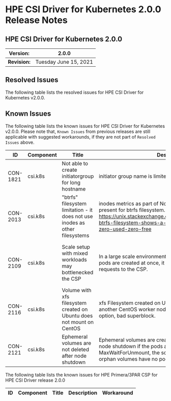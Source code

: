 # HPE CSI Driver for Kubernetes 2.0.0 Release Notes

## HPE CSI Driver for Kubernetes 2.0.0

| **Version:** |2.0.0|
|--------------|-----|
| **Revision:** | Tuesday June 15, 2021 |

## Resolved Issues

The following table lists the resolved issues for HPE CSI Driver for Kubernetes v2.0.0.

## Known Issues

The following table lists the known issues for HPE CSI Driver for Kubernetes v2.0.0. Please note that, `Known Issues` from previous releases are still applicable with suggested workarounds, if they are not part of `Resolved Issues` above.

|ID|Component |Title|Description|Workaround|
|--|---------|-----|-----------|----------|
|CON-1821|csi.k8s|Not able to create initiatorgroup for long hostname|initiator group name is limited to 60 characters.|Limit the hostname to lesser than 60 characters|
|CON-2013|csi.k8s|"btrfs" filesystem limitation - it does not use inodes as other filesystems|inodes metrics as part of NodeGetVolumeStats are not present for btrfs filesystem. https://unix.stackexchange.com/questions/525637/debian-btrfs-filesystem-shows-a-total-of-zero-inodes-total-zero-used-zero-free| None|
|CON-2109|csi.k8s|Scale setup with mixed workloads may bottlenecked the CSP|In a large scale environment when the PVCs and associated pods are created at once, it creates a large number of requests to the CSP.|Create the pvcs prior to creating the workload to lessen the load on the CSP.|
|CON-2116|csi.k8s| Volume with xfs filesystem created on Ubuntu does not mount on CentOS| xfs Filesystem created on Ubuntu 20.04 fails to mount on another CentOS worker node with error wrong fs type, bad option, bad superblock. |None|
|CON-2121|csi.k8s|Ephemeral volumes are not deleted after node shutdown|Ephemeral volumes are created as part of NodePublish. On node shutdown if the pods are deleted after MaxWaitForUnmount, the scrubber does not clean up orphan volumes have no pods leaving in orphan volumes|None|

The following table lists the known issues for HPE Primera/3PAR CSP for HPE CSI Driver release 2.0.0

|ID|Component |Title|Description|Workaround|
|--|---------|-----|-----------|----------|
